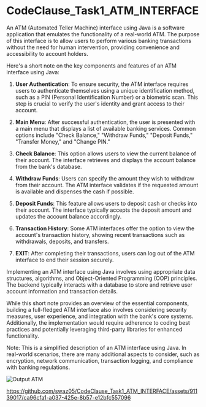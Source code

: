 # CodeClause_Task1_ATM_INTERFACE
An ATM (Automated Teller Machine) interface using Java is a software application that emulates the functionality of a real-world ATM. The purpose of this interface is to allow users to perform various banking transactions without the need for human intervention, providing convenience and accessibility to account holders.

Here's a short note on the key components and features of an ATM interface using Java:

1. **User Authentication**: To ensure security, the ATM interface requires users to authenticate themselves using a unique identification method, such as a PIN (Personal Identification Number) or a biometric scan. This step is crucial to verify the user's identity and grant access to their account.

2. **Main Menu**: After successful authentication, the user is presented with a main menu that displays a list of available banking services. Common options include "Check Balance," "Withdraw Funds," "Deposit Funds," "Transfer Money," and "Change PIN."

3. **Check Balance**: This option allows users to view the current balance of their account. The interface retrieves and displays the account balance from the bank's database.

4. **Withdraw Funds**: Users can specify the amount they wish to withdraw from their account. The ATM interface validates if the requested amount is available and dispenses the cash if possible.

5. **Deposit Funds**: This feature allows users to deposit cash or checks into their account. The interface typically accepts the deposit amount and updates the account balance accordingly.

6. **Transaction History**: Some ATM interfaces offer the option to view the account's transaction history, showing recent transactions such as withdrawals, deposits, and transfers.

7. **EXIT**: After completing their transactions, users can log out of the ATM interface to end their session securely.

Implementing an ATM interface using Java involves using appropriate data structures, algorithms, and Object-Oriented Programming (OOP) principles. The backend typically interacts with a database to store and retrieve user account information and transaction details.

While this short note provides an overview of the essential components, building a full-fledged ATM interface also involves considering security measures, user experience, and integration with the bank's core systems. Additionally, the implementation would require adherence to coding best practices and potentially leveraging third-party libraries for enhanced functionality.

Note: This is a simplified description of an ATM interface using Java. In real-world scenarios, there are many additional aspects to consider, such as encryption, network communication, transaction logging, and compliance with banking regulations.

![Output ATM](https://github.com/swaz05/CodeClause_Task1_ATM_INTERFACE/assets/91139017/c496e918-fbd3-4e37-9c07-576a24107c3c)



https://github.com/swaz05/CodeClause_Task1_ATM_INTERFACE/assets/91139017/ca96cfa1-a037-425e-8b57-e12bfc557096


